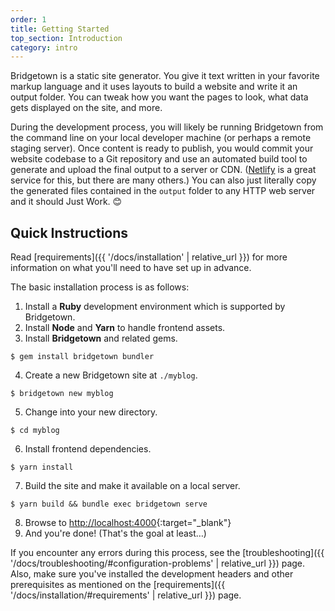 ```yaml
---
order: 1
title: Getting Started
top_section: Introduction
category: intro
---
```


Bridgetown is a static site generator. You give it text written in your favorite markup language and it uses layouts to build a website and write it an output folder. You can tweak how you want the pages to look, what data gets displayed on the site, and more.

During the development process, you will likely be running Bridgetown from the command line on your local developer machine (or perhaps a remote staging server). Once content is ready to publish, you would commit your website codebase to a Git repository and use an automated build tool to generate and upload the final output to a server or CDN. ([Netlify](https://www.netlify.com) is a great service for this, but there are many others.) You can also just literally copy the generated files contained in the `output` folder to any HTTP web server and it should Just Work. 😊

## Quick Instructions

Read [requirements]({{ '/docs/installation' | relative_url }}) for more information on what you'll need to have set up in advance.

The basic installation process is as follows:

1. Install a **Ruby** development environment which is supported by Bridgetown.
2. Install **Node** and **Yarn** to handle frontend assets.
3. Install **Bridgetown** and related gems.
```
$ gem install bridgetown bundler
```
4. Create a new Bridgetown site at `./myblog`.
```
$ bridgetown new myblog
```
5. Change into your new directory.
```
$ cd myblog
```
6. Install frontend dependencies.
```
$ yarn install
```
7. Build the site and make it available on a local server.
```
$ yarn build && bundle exec bridgetown serve
```
8. Browse to [http://localhost:4000](http://localhost:4000){:target="_blank"}
9. And you're done! (That's the goal at least…)

If you encounter any errors during this process, see the
[troubleshooting]({{ '/docs/troubleshooting/#configuration-problems' | relative_url }}) page. Also, make sure you've installed the development headers and other prerequisites as mentioned on the [requirements]({{ '/docs/installation/#requirements' | relative_url }}) page.